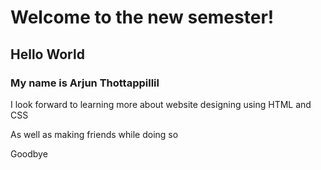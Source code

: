 <h1>Welcome to the new semester!</h1>
<h2>Hello World</h2>
<h3>My name is Arjun Thottappillil</h3>
<p>I look forward to learning more about website designing using HTML and CSS</p>
<p>As well as making friends while doing so</p>
<p>Goodbye</p>
